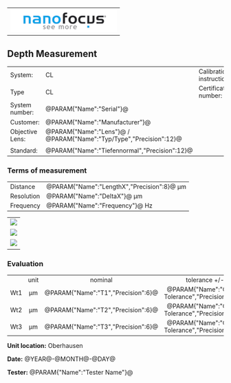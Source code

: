 <!--   EvalAlgoName=NF_NED_MScan_Abnahme_Tiefe_LS -->


||
|-:|
|![](logo.png)|


## Depth Measurement 

 


|||||
|-|-|-|-|
|System: |  CL |Calibration instruction:| VDI/VDE 2655 Part 1.2|
|Type|   CL | Certificate number: |@PARAM{"Name":"Serial"}@-@YEAR@@MONTH@@DAY@|
|System number:| @PARAM{"Name":"Serial"}@|||
|Customer:| @PARAM{"Name":"Manufacturer"}@|||
|Objective Lens: |@PARAM{"Name":"Lens"}@  /  @PARAM{"Name":"Typ/Type","Precision":12}@ |||
|| |||
|Standard: |@PARAM{"Name":"Tiefennormal","Precision":12}@|||

### Terms of measurement 

|||
|-|-|
|Distance|@PARAM{"Name":"LengthX","Precision":8}@  µm|
|Resolution|@PARAM{"Name":"DeltaX"}@ µm|
|Frequency| @PARAM{"Name":"Frequency"}@ Hz|
 

||
|:-:| 
|![](Depth01_LS.svg)|
|![](Depth02_LS.svg)|
|![](Depth03_LS.svg)|
 
 
### Evaluation

 

|||||||
|:-:|:-:|:-:|:-:|:-:|:-:|
| |unit  |nominal   | tolerance  +/- | actual  | status|
| Wt1   | µm | @PARAM{"Name":"T1","Precision":6}@ |    @PARAM{"Name":"Groove Tolerance","Precision":12}@|   @PARAM{"Name":"Wt1","Precision":3}@ | <span id="Wt1control"> Ok</span>|
| Wt2   | µm| @PARAM{"Name":"T2","Precision":6}@  |    @PARAM{"Name":"Groove Tolerance","Precision":12}@ |  @PARAM{"Name":"Wt2","Precision":3}@ | <span id="Wt2control"> Ok</span>|
| Wt3   | µm| @PARAM{"Name":"T3","Precision":6}@  |    @PARAM{"Name":"Groove Tolerance","Precision":12}@ |  @PARAM{"Name":"Wt3","Precision":3}@ | <span id="Wt3control"> Ok</span>|
 
 

__Unit location:__ Oberhausen

__Date:__ @YEAR@-@MONTH@-@DAY@ 

__Tester:__ @PARAM{"Name":"Tester Name"}@

 

<div id="sumresults">  </div>

<script>

var PARAM = @PJSON{"Set":0}@;
var META = @MJSON{"Set":0}@;
 
var tolerance =  @PARAM{"Name":"Groove Tolerance"}@;
var value =  @PARAM{"Name":"Wt1"}@;
var nominal = @PARAM{"Name":"T1"}@;
var Result = {"value":0,"nominal":0,"status":"","timestamp":0};
var status = "";

if(  value < nominal-tolerance || value > nominal+tolerance) 
{
 status = "not Ok";
} 
else
{
 status = "Ok";
}
document.getElementById("Wt1control").innerHTML = status;


Result["value"] = value;
Result["nominal"] = nominal;
Result["status"] = status;
Result["timestamp"] = Date.now();
sessionStorage.setItem(document.title+"Result_T1", JSON.stringify(Result));

 
value =  @PARAM{"Name":"Wt2"}@;
nominal = @PARAM{"Name":"T2"}@;

if(  value < nominal-tolerance || value > nominal+tolerance) 
{
 status = "not Ok";
} 
else
{
 status = "Ok";
}
document.getElementById("Wt2control").innerHTML = status;

Result["value"] = value;
Result["nominal"] = nominal;
Result["status"] = status;
Result["timestamp"] = Date.now();
sessionStorage.setItem(document.title+"Result_T2", JSON.stringify(Result));


 
value =  @PARAM{"Name":"Wt3"}@;
nominal = @PARAM{"Name":"T3"}@;

if(  value < nominal-tolerance || value > nominal+tolerance) 
{
 status = "not Ok";
} 
else
{
 status = "Ok";
}

document.getElementById("Wt3control").innerHTML = status;

Result["value"] = value;
Result["nominal"] = nominal;
Result["status"] = status;
Result["timestamp"] = Date.now();
sessionStorage.setItem(document.title+"Result_T3", JSON.stringify(Result));

</script>

 